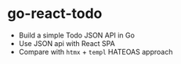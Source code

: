 # go-react-todo

- Build a simple Todo JSON API in Go
- Use JSON api with React SPA
- Compare with `htmx` + `templ` HATEOAS approach

